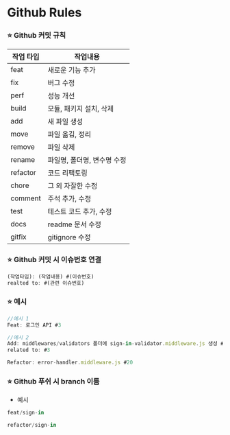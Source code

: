# Github Rules

### **⭐️ Github 커밋 규칙**

| 작업 타입 | 작업내용 |
| --- | --- |
| feat | 새로운 기능 추가 |
| fix | 버그 수정 |
| perf | 성능 개선 |
| build | 모듈, 패키지 설치, 삭제 |
| add | 새 파일 생성 |
| move | 파일 옮김, 정리 |
| remove | 파일 삭제 |
| rename | 파일명, 폴더명, 변수명 수정 |
| refactor | 코드 리팩토링 |
| chore | 그 외 자잘한 수정 |
| comment | 주석 추가, 수정 |
| test | 테스트 코드 추가, 수정 |
| docs | readme 문서 수정 |
| gitfix | gitignore 수정 |

### **⭐️ Github 커밋 시 이슈번호 연결**

```jsx
(작업타입): (작업내용) #(이슈번호)
realted to: #(관련 이슈번호)
```

### **⭐️ 예시**

```jsx
//예시 1
Feat: 로그인 API #3

//예시 2
Add: middlewares/validators 폴더에 sign-in-validator.middleware.js 생성 #10
related to: #3

Refactor: error-handler.middleware.js #20
```

### ⭐️ Github 푸쉬 시 branch 이름

- 예시

```jsx
feat/sign-in

refactor/sign-in
```
